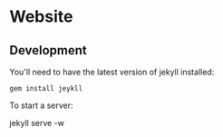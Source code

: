 # Website

## Development

You'll need to have the latest version of jekyll installed:

    gem install jeykll

To start a server:

   jekyll serve -w

